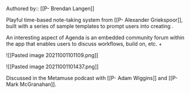 Authored by:: [[P- Brendan Langen]]

Playful time-based note-taking system from [[P- Alexander Griekspoor]], built with a series of sample templates to prompt users into creating .

An interesting aspect of Agenda is an embedded community forum within the app that enables users to discuss workflows, build on, etc. +

![[Pasted image 20211001101109.png]]

![[Pasted image 20211001101437.png]]

Discussed in the Metamuse podcast with [[P- Adam Wiggins]] and [[P- Mark McGranahan]].